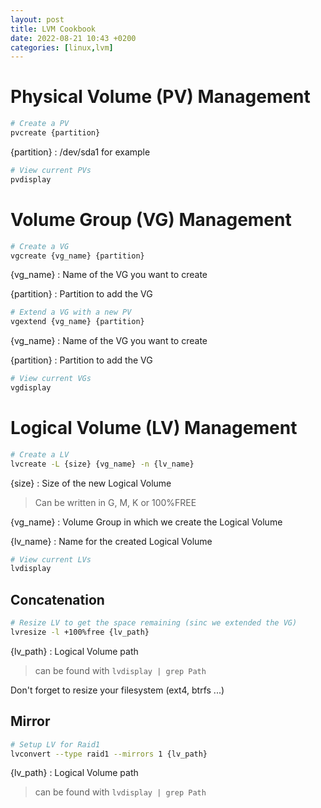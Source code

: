 ```yaml
---
layout: post
title: LVM Cookbook
date: 2022-08-21 10:43 +0200
categories: [linux,lvm]
---
```


# Physical Volume (PV) Management

```bash
# Create a PV
pvcreate {partition}
```

{partition}
: /dev/sda1 for example

```bash
# View current PVs
pvdisplay
```

# Volume Group (VG) Management

```bash
# Create a VG
vgcreate {vg_name} {partition}
```

{vg_name}
: Name of the VG you want to create

{partition}
: Partition to add the VG

```bash
# Extend a VG with a new PV
vgextend {vg_name} {partition}
```

{vg_name}
: Name of the VG you want to create

{partition}
: Partition to add the VG

```bash
# View current VGs
vgdisplay
```

# Logical Volume (LV) Management

```bash
# Create a LV
lvcreate -L {size} {vg_name} -n {lv_name}
```

{size}
: Size of the new Logical Volume
> Can be written in G, M, K or 100%FREE

{vg_name}
: Volume Group in which we create the Logical Volume

{lv_name}
: Name for the created Logical Volume

```bash
# View current LVs
lvdisplay
```

## Concatenation

```bash
# Resize LV to get the space remaining (sinc we extended the VG)
lvresize -l +100%free {lv_path}
```

{lv_path}
: Logical Volume path
> can be found with ```lvdisplay | grep Path```

Don't forget to resize your filesystem (ext4, btrfs ...)

## Mirror

```bash
# Setup LV for Raid1
lvconvert --type raid1 --mirrors 1 {lv_path}
```

{lv_path}
: Logical Volume path
> can be found with ```lvdisplay | grep Path```

